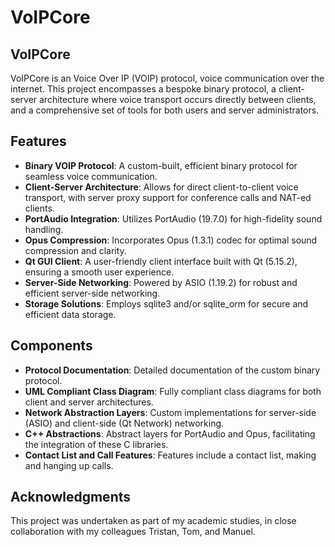 # VoIPCore

## VoIPCore
VoIPCore is an Voice Over IP (VOIP) protocol, voice communication over the internet. This project encompasses a bespoke binary protocol, a client-server architecture where voice transport occurs directly between clients, and a comprehensive set of tools for both users and server administrators.

## Features
- **Binary VOIP Protocol**: A custom-built, efficient binary protocol for seamless voice communication.
- **Client-Server Architecture**: Allows for direct client-to-client voice transport, with server proxy support for conference calls and NAT-ed clients.
- **PortAudio Integration**: Utilizes PortAudio (19.7.0) for high-fidelity sound handling.
- **Opus Compression**: Incorporates Opus (1.3.1) codec for optimal sound compression and clarity.
- **Qt GUI Client**: A user-friendly client interface built with Qt (5.15.2), ensuring a smooth user experience.
- **Server-Side Networking**: Powered by ASIO (1.19.2) for robust and efficient server-side networking.
- **Storage Solutions**: Employs sqlite3 and/or sqlite_orm for secure and efficient data storage.

## Components
- **Protocol Documentation**: Detailed documentation of the custom binary protocol.
- **UML Compliant Class Diagram**: Fully compliant class diagrams for both client and server architectures.
- **Network Abstraction Layers**: Custom implementations for server-side (ASIO) and client-side (Qt Network) networking.
- **C++ Abstractions**: Abstract layers for PortAudio and Opus, facilitating the integration of these C libraries.
- **Contact List and Call Features**: Features include a contact list, making and hanging up calls.


## Acknowledgments
This project was undertaken as part of my academic studies, in close collaboration with my colleagues Tristan, Tom, and Manuel. 
